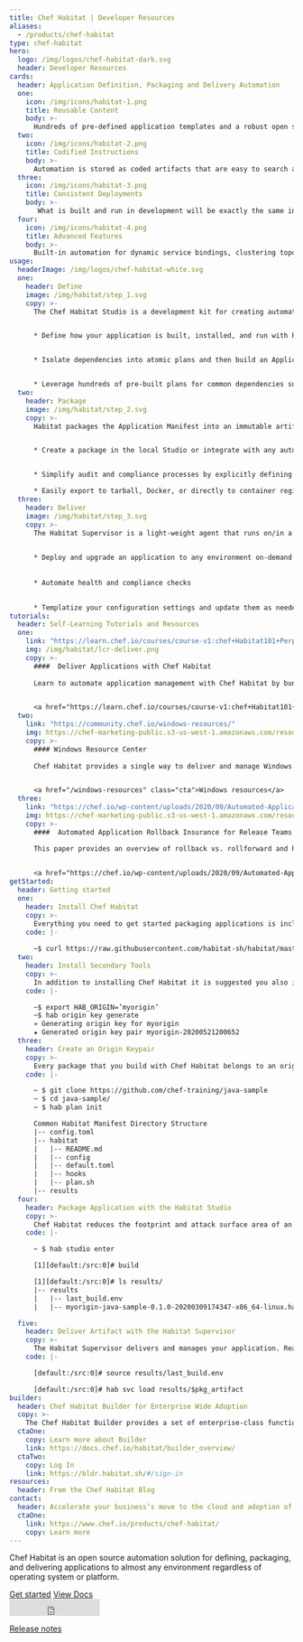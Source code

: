 ```yaml
---
title: Chef Habitat | Developer Resources 
aliases:
  - /products/chef-habitat
type: chef-habitat
hero: 
  logo: /img/logos/chef-habitat-dark.svg
  header: Developer Resources 
cards:
  header: Application Definition, Packaging and Delivery Automation
  one:
    icon: /img/icons/habitat-1.png
    title: Reusable Content
    body: >-
      Hundreds of pre-defined application templates and a robust open source user community.
  two:
    icon: /img/icons/habitat-2.png
    title: Codified Instructions
    body: >-
      Automation is stored as coded artifacts that are easy to search and share. 
  three:
    icon: /img/icons/habitat-3.png
    title: Consistent Deployments
    body: >-
       What is built and run in development will be exactly the same in production.
  four:
    icon: /img/icons/habitat-4.png
    title: Advanced Features
    body: >-
      Built-in automation for dynamic service bindings, clustering topologies, service discovery, and update strategies. 
usage:
  headerImage: /img/logos/chef-habitat-white.svg
  one: 
    header: Define
    image: /img/habitat/step_1.svg
    copy: >-
      The Chef Habitat Studio is a development kit for creating automated build and deployment plans for any application and then testing them in a clean-room environment. 


      * Define how your application is built, installed, and run with PowerShell or Bash and your code editor of choice.  


      * Isolate dependencies into atomic plans and then build an Application Manifest which links to all direct & transitive runtime dependencies and provides tuneable instructions to install and run the app.   


      * Leverage hundreds of pre-built plans for common dependencies such as .NET, jdk or gcc on the Chef Habitat community on GitHub. 
  two:
    header: Package
    image: /img/habitat/step_2.svg
    copy: >-
      Habitat packages the Application Manifest into an immutable artifact called the Habitat Application Artifact (.HART) file. Artifacts can be exported to run in a variety of runtimes with zero refactoring or rewriting.  


      * Create a package in the local Studio or integrate with any automated pipeline solution using the same commands and build processes.  


      * Simplify audit and compliance processes by explicitly defining application dependencies and packaging an application with only what is required.   

      * Easily export to tarball, Docker, or directly to container registries (Azure Container Registry, Amazon Elastic Container Registry, or Docker Hub).
  three:
    header: Deliver
    image: /img/habitat/step_3.svg
    copy: >-
      The Habitat Supervisor is a light-weight agent that runs on/in a server, virtual machine, or container and manages the application according to the instructions defined in the Habitat Plan. Tasks are defined via pre-set scripts called lifecycle hooks that are included as part of the application definition.
      

      * Deploy and upgrade an application to any environment on-demand  
      
      
      * Automate health and compliance checks  
      

      * Templatize your configuration settings and update them as needed during runtime.
tutorials:
  header: Self-Learning Tutorials and Resources
  one: 
    link: "https://learn.chef.io/courses/course-v1:chef+Habitat101+Perpetual/about"
    img: /img/habitat/lcr-deliver.png
    copy: >-
      ####  Deliver Applications with Chef Habitat   
    
      Learn to automate application management with Chef Habitat by bundling build and runtime instructions alongside your application source code.   


      <a href="https://learn.chef.io/courses/course-v1:chef+Habitat101+Perpetual/about" class="cta" target="_blank" rel="noreferrer noopener">Go to course</a>
  two: 
    link: "https://community.chef.io/windows-resources/"
    img: https://chef-marketing-public.s3-us-west-1.amazonaws.com/resource-hub-img/Resources/Resource-Card-Images_WebPage.png
    copy: >- 
      #### Windows Resource Center  
      
      Chef Habitat provides a single way to deliver and manage Windows applications. Find ebooks, demos, and other resources to help you get started.


      <a href="/windows-resources" class="cta">Windows resources</a>
  three: 
    link: "https://chef.io/wp-content/uploads/2020/09/Automated-Application-Rollback-Insurance-for-Release-Teams_White-Paper.pdf"
    img: https://chef-marketing-public.s3-us-west-1.amazonaws.com/resource-hub-img/Resources/Resource-Card-Images_Whitepaper.png
    copy: >-
      ####  Automated Application Rollback Insurance for Release Teams 

      This paper provides an overview of rollback vs. rollforward and how to implement within Chef Habitat. 

      
      <a href="https://chef.io/wp-content/uploads/2020/09/Automated-Application-Rollback-Insurance-for-Release-Teams_White-Paper.pdf" class="cta" target="_blank" rel="noreferrer noopener">Download white paper</a>
getStarted: 
  header: Getting started
  one: 
    header: Install Chef Habitat 
    copy: >-
      Everything you need to get started packaging applications is included with the Chef Habitat Command-Line Interface (CLI).  The Chef Habitat installer CLI is supported on Linux, Mac, and Windows. Read detailed instructions [here](https://docs.chef.io/habitat/install_habitat/).
    code: |-
    
      ~$ curl https://raw.githubusercontent.com/habitat-sh/habitat/master/components/hab/install.sh | sudo bash
  two:
    header: Install Secondary Tools
    copy: >-
      In addition to installing Chef Habitat it is suggested you also install your favorite text editor (vim, emacs or nano), Git, and Docker Community Edition.   
    code: |-

      ~$ export HAB_ORIGIN=’myorigin’
      ~$ hab origin key generate
      » Generating origin key for myorigin
      ★ Generated origin key pair myorigin-20200521200652
  three:
    header: Create an Origin Keypair
    copy: >-
      Every package that you build with Chef Habitat belongs to an origin and is cryptographically signed with that origin’s private key. As part of the set-up you’ll need to generate or define a set of origin keys.  
    code: |-

      ~ $ git clone https://github.com/chef-training/java-sample
      ~ $ cd java-sample/
      ~ $ hab plan init

      Common Habitat Manifest Directory Structure
      |-- config.toml
      |-- habitat
      |   |-- README.md
      |   |-- config
      |   |-- default.toml
      |   |-- hooks
      |   |-- plan.sh
      |-- results
  four:
    header: Package Application with the Habitat Studio
    copy: >-
      Chef Habitat reduces the footprint and attack surface area of an application by ensuring only the dependencies needed to run the application are included in any final build. The Habitat Studio is a cleanroom environment used to package and validate application artifacts (.HART files). 
    code: |-

      ~ $ hab studio enter

      [1][default:/src:0]# build

      [1][default:/src:0]# ls results/
      |-- results
      |   |-- last_build.env
      |   |-- myorigin-java-sample-0.1.0-20200309174347-x86_64-linux.hart

  five:
    header: Deliver Artifact with the Habitat Supervisor 
    copy: >-
      The Habitat Supervisor delivers and manages your application. Realtime configuration updates can be deployed to a Supervisor, which can be connected via a gossip protocol into a dynamic ring to monitor the health of an application. Within the Habitat Studio we can test the Supervisor’s ability to load built .HART files with the hab svc load command.
    code: |-

      [default:/src:0]# source results/last_build.env

      [default:/src:0]# hab svc load results/$pkg_artifact
builder:
  header: Chef Habitat Builder for Enterprise Wide Adoption
  copy: >-
    The Chef Habitat Builder provides a set of enterprise-class functionality that includes package storage, search, and automated API enabled services. Application binaries versioned and stored along with the corresponding Habitat Artifact. Clients have the option of leveraging the SaaS or on-premises version of Builder. 
  ctaOne:
    copy: Learn more about Builder
    link: https://docs.chef.io/habitat/builder_overview/
  ctaTwo:
    copy: Log In
    link: https://bldr.habitat.sh/#/sign-in
resources:
  header: From the Chef Habitat Blog
contact:
  header: Accelerate your business’s move to the cloud and adoption of container technology.
  ctaOne: 
    link: https://www.chef.io/products/chef-habitat/
    copy: Learn more
---
```

<p>Chef Habitat is an open source automation solution for defining, packaging, and delivering applications to almost any environment regardless of operating system or platform.</p>

<div class="center-xs">
<a class="btn btn-primary" href="#start">Get started</a>
<a class="btn btn-secondary" href="https://docs.chef.io/habitat" target="_blank" rel="noopener noreferrer">View Docs</a>
</div>
<div class="center-xs">
<iframe title="Github" id="github-star" class="center-xs" src="https://ghbtns.com/github-btn.html?user=habitat-sh&repo=habitat&type=star&count=true&size=large" frameborder="0" scrolling="0" width="160px" height="30px"></iframe>
</div>
<p class="center-xs">
<a class="cta" href="https://forums.habitat.sh/c/announcements/22" target="_blank" rel="noopener noreferrer">Release notes</a></p>
